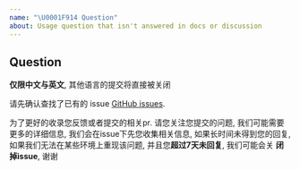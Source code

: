 ```yaml
---
name: "\U0001F914 Question"
about: Usage question that isn't answered in docs or discussion
---
```


## Question

**仅限中文与英文**, 其他语言的提交将直接被关闭

请先确认查找了已有的 issue [GitHub issues](https://github.com/apache/incubator-shardingsphere-example/issues).

为了更好的收录您反馈或者提交的相关pr. 请您关注您提交的问题, 我们可能需要更多的详细信息, 我们会在issue下先您收集相关信息,
如果长时间未得到您的回复, 如果我们无法在某些环境上重现该问题, 并且您**超过7天未回复**, 我们可能会关 **闭掉issue**, 谢谢

